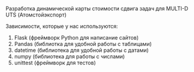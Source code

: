Разработка динамической карты стоимости сдвига задач для MULTI-D UTS (Атомстойэкспорт)

Зависимости, которые у нас используются:

1) Flask (фреймворк Python для написание сайтов)
2) Pandas (библиотка для удобной работы с таблицами)
3) datetime (библиотека для удобной работы с датами)
4) numpy (библиотека для работы с числами)
5) unittest (фреймворк для тестов)
